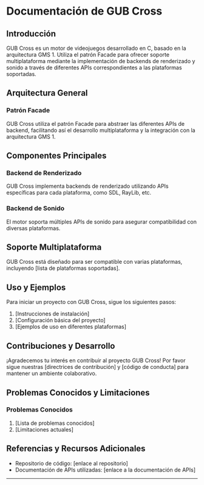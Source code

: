 # Documentación de GUB Cross

## Introducción

GUB Cross es un motor de videojuegos desarrollado en C, basado en la arquitectura GMS 1. Utiliza el patrón Facade para ofrecer soporte multiplataforma mediante la implementación de backends de renderizado y sonido a través de diferentes APIs correspondientes a las plataformas soportadas.

## Arquitectura General

### Patrón Facade

GUB Cross utiliza el patrón Facade para abstraer las diferentes APIs de backend, facilitando así el desarrollo multiplataforma y la integración con la arquitectura GMS 1.

## Componentes Principales

### Backend de Renderizado

GUB Cross implementa backends de renderizado utilizando APIs específicas para cada plataforma, como SDL, RayLib, etc.

### Backend de Sonido

El motor soporta múltiples APIs de sonido para asegurar compatibilidad con diversas plataformas.

## Soporte Multiplataforma

GUB Cross está diseñado para ser compatible con varias plataformas, incluyendo [lista de plataformas soportadas].

## Uso y Ejemplos

Para iniciar un proyecto con GUB Cross, sigue los siguientes pasos:

1. [Instrucciones de instalación]
2. [Configuración básica del proyecto]
3. [Ejemplos de uso en diferentes plataformas]

## Contribuciones y Desarrollo

¡Agradecemos tu interés en contribuir al proyecto GUB Cross! Por favor sigue nuestras [directrices de contribución] y [código de conducta] para mantener un ambiente colaborativo.

## Problemas Conocidos y Limitaciones

### Problemas Conocidos

1. [Lista de problemas conocidos]
2. [Limitaciones actuales]

## Referencias y Recursos Adicionales

- Repositorio de código: [enlace al repositorio]
- Documentación de APIs utilizadas: [enlace a la documentación de APIs]

---

